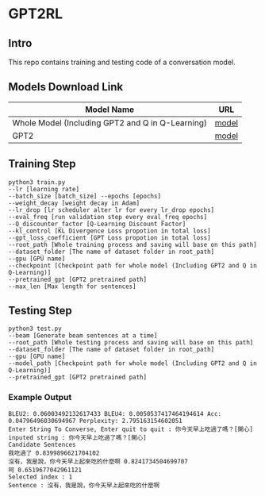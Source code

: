 # GPT2RL
## Intro
This repo contains training and testing code of a conversation model.
## Models Download Link

| Model Name | URL |
| ---------- | --- |
| Whole Model (Including GPT2 and Q in Q-Learning) | [model]("https.gg")|
| GPT2 | [model]("https.gg")|

## Training Step
```
python3 train.py 
--lr [learning rate] 
--batch_size [batch_size] --epochs [epochs]
--weight_decay [weight decay in Adam] 
--lr_drop [lr scheduler alter lr for every lr_drop epochs]
--eval_freq [run validation step every eval_freq epochs] 
--Q_discounter_factor [Q-Learning Discount Factor]
--kl_control [KL Divergence Loss propotion in total loss] 
--gpt_loss_coefficient [GPT Loss propotion in total loss]
--root_path [Whole training process and saving will base on this path]
--dataset_folder [The name of dataset folder in root_path]
--gpu [GPU name]
--checkpoint [Checkpoint path for whole model (Including GPT2 and Q in Q-Learning)]
--pretrained_gpt [GPT2 pretrained path]
--max_len [Max length for sentences]
```

## Testing Step
```
python3 test.py 
--beam [Generate beam sentences at a time] 
--root_path [Whole testing process and saving will base on this path]
--dataset_folder [The name of dataset folder in root_path]
--gpu [GPU name]
--model_path [Checkpoint path for whole model (Including GPT2 and Q in Q-Learning)]
--pretrained_gpt [GPT2 pretrained path]
```

### Example Output
```
BLEU2: 0.06003492132617433 BLEU4: 0.0050537417464194614 Acc: 0.04796496030694967 Perplexity: 2.795163154602051 
Enter String To Converse, Enter quit to quit : 你今天早上吃過了嗎？[開心]
inputed string : 你今天早上吃過了嗎？[開心]
Candidate Sentences
我吃過了 0.8399896621704102
沒有，我是說，你今天早上起來吃的什麼啊 0.8241734504699707
呵 0.6519677042961121
Selected index : 1
Sentence : 沒有，我是說，你今天早上起來吃的什麼啊
```